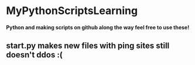 # MyPythonScriptsLearning 
<h4>Python and making scripts on github along the way feel free to use these!</h4>
<h2>start.py makes new files with ping sites still doesn't ddos :(</h2>
